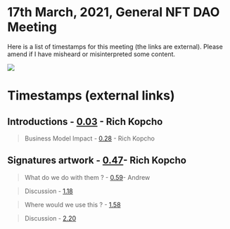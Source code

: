 # 17th March, 2021, General NFT DAO Meeting

Here is a list of timestamps for this meeting (the links are external). Please amend if I have misheard or misinterpreted some content.

[![](http://img.youtube.com/vi/C07r9dfUItY/0.jpg)](http://www.youtube.com/watch?v=C07r9dfUItY "17th March, 2021, General NFT DAO Meeting")

# Timestamps (external links)

## Introductions - [0.03](https://youtu.be/C07r9dfUItY?t=3) - Rich Kopcho

> Business Model Impact - [0.28](https://youtu.be/C07r9dfUItY?t=28) - Rich Kopcho
 
## Signatures artwork - [0.47](https://youtu.be/C07r9dfUItY?t=47)- Rich Kopcho

> What do we do with them ? - [0.59](https://youtu.be/C07r9dfUItY?t=59)- Andrew

> Discussion - [1.18](https://youtu.be/C07r9dfUItY?t=78)

> Where would we use this ? - [1.58](https://youtu.be/C07r9dfUItY?t=118)
 
> Discussion - [2.20](https://youtu.be/C07r9dfUItY?t=140)
